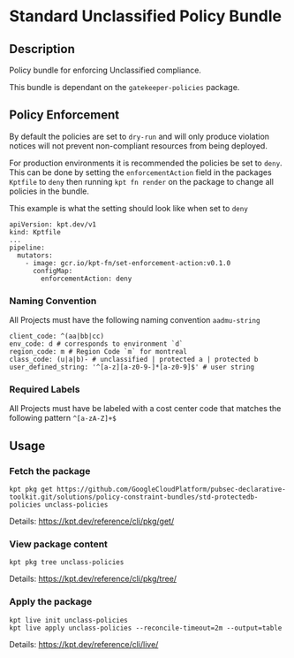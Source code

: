 # Standard Unclassified Policy Bundle

## Description

Policy bundle for enforcing Unclassified compliance.

This bundle is dependant on the `gatekeeper-policies` package.

## Policy Enforcement

By default the policies are set to `dry-run` and will only produce violation notices will not prevent non-compliant resources from being deployed.

For production environments it is recommended the policies be set to `deny`. This can be done by setting the `enforcementAction` field in the packages `Kptfile` to `deny` then running `kpt fn render` on the package to change all policies in the bundle.

This example is what the setting should look like when set to `deny`

```
apiVersion: kpt.dev/v1
kind: Kptfile
...
pipeline:
  mutators:
    - image: gcr.io/kpt-fn/set-enforcement-action:v0.1.0
      configMap:
        enforcementAction: deny
```

### Naming Convention

All Projects must have the following naming convention `aadmu-string`

```shell
client_code: ^(aa|bb|cc)
env_code: d # corresponds to environment `d` 
region_code: m # Region Code `m` for montreal
class_code: (u|a|b)- # unclassified | protected a | protected b
user_defined_string: '^[a-z][a-z0-9-]*[a-z0-9]$' # user string
```

### Required Labels
All Projects must have be labeled with a cost center code that matches the following pattern `^[a-zA-Z]+$`


## Usage

### Fetch the package
```shell
kpt pkg get https://github.com/GoogleCloudPlatform/pubsec-declarative-toolkit.git/solutions/policy-constraint-bundles/std-protectedb-policies unclass-policies
```
Details: https://kpt.dev/reference/cli/pkg/get/

### View package content
```
kpt pkg tree unclass-policies
```
Details: https://kpt.dev/reference/cli/pkg/tree/

### Apply the package
```shell
kpt live init unclass-policies
kpt live apply unclass-policies --reconcile-timeout=2m --output=table
```
Details: https://kpt.dev/reference/cli/live/
